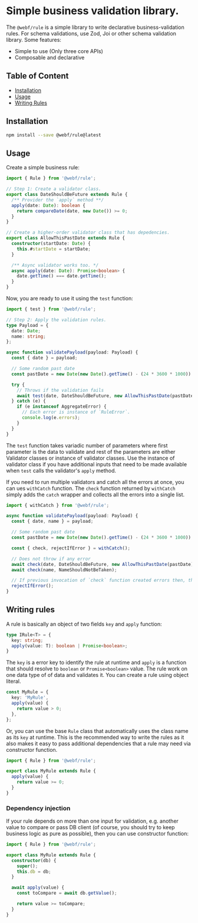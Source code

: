 # Simple business validation library.

The `@webf/rule` is a simple library to write declarative business-validation rules. For schema validations, use Zod, Joi or other schema validation library. Some features:

- Simple to use (Only three core APIs)
- Composable and declarative

## Table of Content
- [Installation](#installation)
- [Usage](#usage)
- [Writing Rules](#writing-rules)

## Installation

```bash
npm install --save @webf/rule@latest
```

## Usage

Create a simple business rule:

```ts
import { Rule } from '@webf/rule';

// Step 1: Create a validator class.
export class DateShouldBeFuture extends Rule {
  /** Provider the `apply` method **/
  apply(date: Date): boolean {
    return compareDate(date, new Date()) >= 0;
  }
}

// Create a higher-order validator class that has depedencies.
export class AllowThisPastDate extends Rule {
  constructor(startDate: Date) {
    this.#startDate = startDate;
  }

  /** Async validator works too. */
  async apply(date: Date): Promise<boolean> {
    date.getTime() === date.getTime();
  }
}
```

Now, you are ready to use it using the `test` function:

```ts
import { test } from '@webf/rule';

// Step 2: Apply the validation rules.
type Payload = {
  date: Date;
  name: string;
};

async function validatePayload(payload: Payload) {
  const { date } = payload;

  // Some random past date
  const pastDate = new Date(new Date().getTime() - (24 * 3600 * 1000));

  try {
    // Throws if the validation fails
    await test(date, DateShouldBeFuture, new AllowThisPastDate(pastDate));
  } catch (e) {
    if (e instanceof AggregateError) {
      // Each error is instance of `RuleError`.
      console.log(e.errors);
    }
  }
}
```
The `test` function takes variadic number of parameters where first parameter is the data to validate and rest of the parameters are either Validator classes or instance of validator classes. Use the instance of validator class if you have additional inputs that need to be made available when `test` calls the validator's `apply` method.

If you need to run multiple validators and catch all the errors at once, you can ues `withCatch` function. The `check` function returned by `withCatch` simply adds the `catch` wrapper and collects all the errors into a single list.

```ts
import { withCatch } from '@webf/rule';

async function validatePayload(payload: Payload) {
  const { date, name } = payload;

  // Some random past date
  const pastDate = new Date(new Date().getTime() - (24 * 3600 * 1000));

  const { check, rejectIfError } = withCatch();

  // Does not throw if any error
  await check(date, DateShouldBeFuture, new AllowThisPastDate(pastDate));
  await check(name, NameShouldNotBeTaken);

  // If previous invocation of `check` function created errors then, throw.
  rejectIfError();
}
```

## Writing rules

A rule is basically an object of two fields `key` and `apply` function:

```ts
type IRule<T> = {
  key: string;
  apply(value: T): boolean | Promise<boolean>;
}
```

The `key` is a error key to identify the rule at runtime and `apply` is a function that should resolve to `boolean` or `Promise<boolean>` value. The rule work on one data type of of data and validates it. You can create a rule using object literal.

```ts
const MyRule = {
  key: 'MyRule',
  apply(value) {
    return value > 0;
  },
};
```

Or, you can use the base `Rule` class that automatically uses the class name as its `key` at runtime. This is the recommended way to write the rules as it also makes it easy to pass additional dependencies that a rule may need via constructor function.

```ts
import { Rule } from '@webf/rule';

export class MyRule extends Rule {
  apply(value) {
    return value >= 0;
  }
}
```

### Dependency injection

If your rule depends on more than one input for validation, e.g. another value to compare or pass DB client (of course, you should try to keep business logic as pure as possible), then you can use constructor function:

```ts
import { Rule } from '@webf/rule';

export class MyRule extends Rule {
  constructor(db) {
    super();
    this.db = db;
  }

  await apply(value) {
    const toCompare = await db.getValue();

    return value >= toCompare;
  }
}
```
